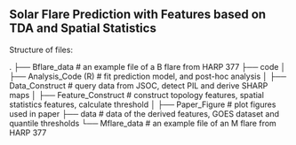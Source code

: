 ##  Solar Flare Prediction with Features based on TDA and Spatial Statistics

Structure of files:

  .
  ├── Bflare_data                       # an example file of a B flare from HARP 377
  ├── code
  │   ├── Analysis_Code (R)             # fit prediction model, and post-hoc analysis
  │   ├── Data_Construct                # query data from JSOC, detect PIL and derive SHARP maps
  │   ├── Feature_Construct             # construct topology features, spatial statistics features, calculate threshold
  │   ├── Paper_Figure                  # plot figures used in paper
  ├── data                              # data of the derived features, GOES dataset and quantile thresholds
  └── Mflare_data                       # an example file of an M flare from HARP 377
